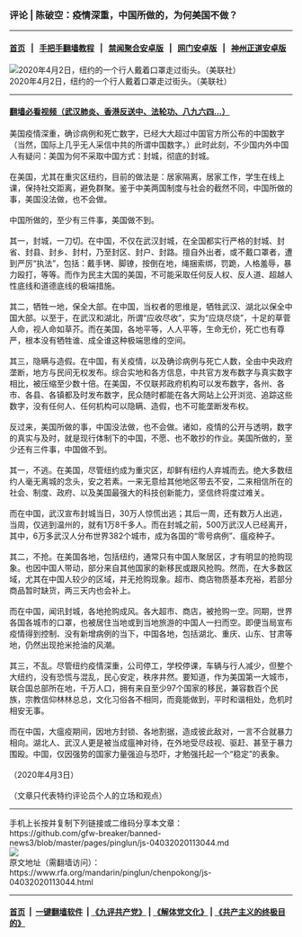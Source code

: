 ### 评论 | 陈破空：疫情深重，中国所做的，为何美国不做？
------------------------

#### [首页](https://github.com/gfw-breaker/banned-news3/blob/master/README.md) &nbsp;&nbsp;|&nbsp;&nbsp; [手把手翻墙教程](https://github.com/gfw-breaker/guides/wiki) &nbsp;&nbsp;|&nbsp;&nbsp; [禁闻聚合安卓版](https://github.com/gfw-breaker/bn-android) &nbsp;&nbsp;|&nbsp;&nbsp; [网门安卓版](https://github.com/oGate2/oGate) &nbsp;&nbsp;|&nbsp;&nbsp; [神州正道安卓版](https://github.com/SzzdOgate/update) 



<div id="headerimg">
 <img alt="2020年4月2日，纽约的一个行人戴着口罩走过街头。（美联社）" src="https://www.rfa.org/mandarin/pinglun/chenpokong/js-04032020113044.html/AP_20093848593001.jpg/@@images/e311fee9-87c3-4071-b749-8a4f4a448251.jpeg" title="2020年4月2日，纽约的一个行人戴着口罩走过街头。（美联社）"/>
 <div id="headerimgcontents">
  <div id="headerimgcaption">
   <span>
    2020年4月2日，纽约的一个行人戴着口罩走过街头。（美联社）
   </span>
   <!-- zoomattribute -->
  </div>
  <!-- headerimgcaption -->
 </div>
 <!-- headerimagecontents -->
</div>

<hr/>


#### [翻墙必看视频（武汉肺炎、香港反送中、法轮功、八九六四...）](https://github.com/gfw-breaker/banned-news3/blob/master/pages/link3.md)

<div id="storytext">
 <div>
  <div class="slot_header">
  </div>
 </div>
 <p>
  美国疫情深重，确诊病例和死亡数字，已经大大超过中国官方所公布的中国数字（当然，国际上几乎无人采信中共的所谓中国数字。）此时此刻，不少国内外中国人有疑问：美国为何不采取中国方式：封城，彻底的封城。
  <br/>
  <br/>
  在美国，尤其在重灾区纽约，目前的做法是：居家隔离，居家工作，学生在线上课，保持社交距离，避免群聚。鉴于中美两国制度与社会的截然不同，中国所做的事，美国没法做，也不会做。
  <br/>
  <br/>
  中国所做的，至少有三件事，美国做不到。
  <br/>
  <br/>
  其一，封城，一刀切。在中国，不仅在武汉封城，在全国都实行严格的封城、封省、封县、封乡、封村，乃至封区、封户、封路。擅自外出者，或不戴口罩者，遭到严厉“执法”，包括：戴手铐、脚镣，按倒在地，绳捆索绑，罚跪，人格羞辱，暴力殴打，等等。而作为民主大国的美国，不可能采取任何反人权、反人道、超越人性底线和道德底线的极端措施。
  <br/>
  <br/>
  其二，牺牲一地，保全大部。在中国，当权者的思维是，牺牲武汉、湖北以保全中国大部。以至于，在武汉和湖北，所谓“应收尽收”，实为“应烧尽烧”，十足的草菅人命，视人命如草芥。而在美国，各地平等，人人平等，生命无价，死亡也有尊严，根本没有牺牲谁、成全谁这种极端思维的空间。
  <br/>
  <br/>
  其三，隐瞒与造假。在中国，有关疫情，以及确诊病例与死亡人数，全由中央政府垄断，地方与民间无权发布。综合实地和各方信息，中共官方发布数字与真实数字相比，被压缩至少数十倍。在美国，不仅联邦政府机构可以发布数字，各州、各市、各县、各镇都及时发布数字，民众随时都能在各大网站上公开浏览、追踪这些数字，没有任何人、任何机构可以隐瞒、造假，也不可能垄断发布权。
  <br/>
  <br/>
  反过来，美国所做的事，中国没法做，也不会做。诸如，疫情的公开与透明，数字的真实与及时，就是现行体制下的中国，不愿、也不敢抄的作业。美国所做的，至少还有三件事，中国做不到。
  <br/>
  <br/>
  其一，不逃。在美国，尽管纽约成为重灾区，却鲜有纽约人弃城而去。绝大多数纽约人毫无离城的念头，安之若素。一来无意给其他地区带去不安，二来相信所在的社会、制度、政府、以及美国最强大的科技创新能力，坚信终将度过难关。
  <br/>
  <br/>
  而在中国，武汉宣布封城当日，30万人惊慌出逃；其后一周，还有数万人出逃，当周，仅逃到温州的，就有1万8千多人。而在封城之前，500万武汉人已经离开，其中，6万多武汉人分布世界382个城市，成为各国的“零号病例”、瘟疫种子。
  <br/>
  <br/>
  其二，不抢。在美国各地，包括纽约，通常只有中国人聚居区，才有明显的抢购现象。也因中国人带动，部分来自其他国家的新移民或跟风抢购。然而，在大多数区域，尤其在中国人较少的区域，并无抢购现象。超市、商店物质基本充裕，若部分商品暂时缺货，两三天内也会补上。
  <br/>
  <br/>
  而在中国，闻讯封城，各地抢购成风。各大超市、商店，被抢购一空。同期，世界各国各城市的口罩，也被居住当地或到当地旅游的中国人一扫而空。即便当局宣布疫情得到控制、没有新增病例的当下，中国各地，包括湖北、重庆、山东、甘肃等地，仍然出现抢米抢油的风潮。
  <br/>
  <br/>
  其三，不乱。尽管纽约疫情深重，公司停工，学校停课，车辆与行人减少，但整个大纽约，没有恐慌与混乱，民心安定，秩序井然。要知道，作为美国第一大城市，联合国总部所在地，千万人口，拥有来自至少97个国家的移民，兼容数百个民族，宗教信仰林林总总，文化习俗各不相同，而竟能做到，平时和谐相处，危机时相安无事。
  <br/>
  <br/>
  而在中国，大瘟疫期间，因地方封锁、各地割据，造成彼此敌对，一言不合就暴力相向。湖北人、武汉人更是被当成瘟神对待，在外地受尽歧视、驱赶、甚至于暴力围殴。中国，仅因强势的国家力量强迫与恐吓，才勉强托起一个“稳定”的表象。
  <br/>
  <br/>
  （2020年4月3日）
  <br/>
  <br/>
  （文章只代表特约评论员个人的立场和观点）
 </p>
</div>

<hr/>
手机上长按并复制下列链接或二维码分享本文章：<br/>
https://github.com/gfw-breaker/banned-news3/blob/master/pages/pinglun/js-04032020113044.md <br/>
<a href='https://github.com/gfw-breaker/banned-news3/blob/master/pages/pinglun/js-04032020113044.md'><img src='https://github.com/gfw-breaker/banned-news3/blob/master/pages/pinglun/js-04032020113044.md.png'/></a> <br/>
原文地址（需翻墙访问）：https://www.rfa.org/mandarin/pinglun/chenpokong/js-04032020113044.html


------------------------
#### [首页](https://github.com/gfw-breaker/banned-news3/blob/master/README.md) &nbsp;|&nbsp; [一键翻墙软件](https://github.com/gfw-breaker/nogfw/blob/master/README.md) &nbsp;| [《九评共产党》](https://github.com/gfw-breaker/9ping.md/blob/master/README.md#九评之一评共产党是什么) | [《解体党文化》](https://github.com/gfw-breaker/jtdwh.md/blob/master/README.md) | [《共产主义的终极目的》](https://github.com/gfw-breaker/gczydzjmd.md/blob/master/README.md)


<img src='http://gfw-breaker.win/banned-news3/pages/pinglun/js-04032020113044.md' width='0px' height='0px'/>